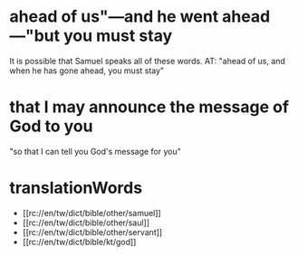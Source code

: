 # ahead of us"—and he went ahead—"but you must stay

It is possible that Samuel speaks all of these words. AT: "ahead of us, and when he has gone ahead, you must stay"

# that I may announce the message of God to you

"so that I can tell you God's message for you"

# translationWords

* [[rc://en/tw/dict/bible/other/samuel]]
* [[rc://en/tw/dict/bible/other/saul]]
* [[rc://en/tw/dict/bible/other/servant]]
* [[rc://en/tw/dict/bible/kt/god]]